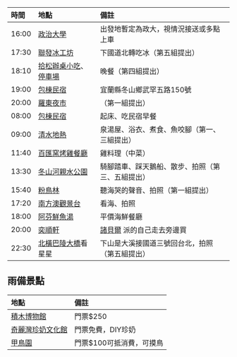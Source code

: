 | 時間  | 地點 | 備註 |
| :--- | :--- | :--- |
| 16:00 | [政治大學](https://maps.app.goo.gl/onzbGEoJSUbJA7Ts6) | 出發地暫定為政大，視情況接送或多點上車 |
| 17:30 | [聯發冰工坊](https://maps.app.goo.gl/DnfLL7e5HE2bw83H8) | 下國道北轉吃冰（第五組提出） |
| 18:10 | [拾松辦桌小吃](https://maps.app.goo.gl/9vqGSSYjvHB4kVEz7)、[停車場](https://maps.app.goo.gl/zEQ4Wyuf29pm2reP7) | 晚餐（第四組提出） |
| 19:00 | [包棟民宿](https://maps.app.goo.gl/3NQ7ap26UChu9GwL7) | 宜蘭縣冬山鄉武罕五路150號 |
| 20:00 | [羅東夜市](https://maps.app.goo.gl/Ea5g6dbJLwTizz5V6) | （第一組提出） |
| 08:00 | [包棟民宿](https://maps.app.goo.gl/3NQ7ap26UChu9GwL7) | 起床、吃民宿早餐 |
| 09:00 | [清水地熱](https://maps.app.goo.gl/d6cMpW1s11JmWqqR9) | 泉湯屋、浴衣、煮食、魚咬腳（第一、三組提出）|
| 11:40 | [百匯窯烤雞餐廳](https://maps.app.goo.gl/jCoVLtJefQS2qm1q8) | 雞料理（中菜） |
| 13:30 | [冬山河親水公園](https://maps.app.goo.gl/Te7UWdZKMRD2Xtj88) | 騎腳踏車、踩天鵝船、散步、拍照（第三、五組提出） |
| 15:40 | [粉鳥林](https://maps.app.goo.gl/WEEewVuEWkKtzpdXA) | 聽海哭的聲音、拍照（第一組提出） |
| 17:20 | [南方澳觀景台](https://maps.app.goo.gl/ECJatfVSbvRdUfnU7) | 看海、拍照 |
| 18:00 | [阿芬鮮魚湯](https://maps.app.goo.gl/BjYWNz7ghqdy761B6) | 平價海鮮餐廳 |
| 20:00 | [奕順軒](https://maps.app.goo.gl/dz5xrCEC5PCyZkHJA) | [諸貝爾](https://maps.app.goo.gl/X6fvpceW2p1dty4W6) 派的自己走去旁邊買 |
| 22:30 | [北橫巴陵大橋](https://maps.app.goo.gl/Yg1dua6oDPMPbd7NA)看星星 | 下山是大溪接國道三號回台北，拍照（第五組提出） |


## 雨備景點

 | 地點 | 備註 |
 | :--- | :--- |
 | [積木博物館](https://maps.app.goo.gl/SP7JZfGmXZqMQTFw9) | 門票$250 |
 | [奇麗灣珍奶文化館](https://maps.app.goo.gl/tyLWdbwzNc3dNiBQ8) | 門票免費，DIY珍奶 |
 | [甲鳥園](https://maps.app.goo.gl/edtmuyz4qyGtbtfG9) | 門票$100可抵消費，可摸鳥 |
